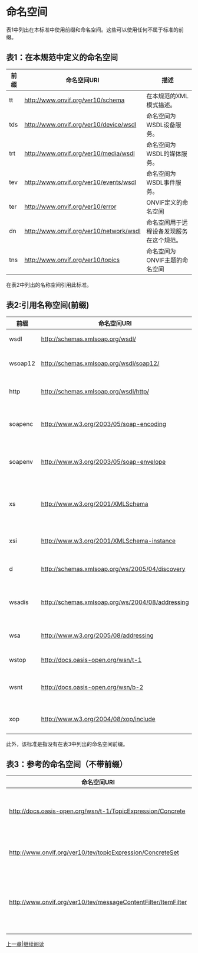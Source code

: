 # 命名空间

表1中列出在本标准中使用前缀和命名空间。这些可以使用任何不属于标准的前缀。

## 表1：在本规范中定义的命名空间

前缀|命名空间URI|描述
----|----|----
tt|http://www.onvif.org/ver10/schema|在本规范的XML模式描述。
tds|http://www.onvif.org/ver10/device/wsdl|命名空间为WSDL设备服务。
trt|http://www.onvif.org/ver10/media/wsdl|命名空间为WSDL的媒体服务。
tev|http://www.onvif.org/ver10/events/wsdl|命名空间为WSDL事件服务。
ter|http://www.onvif.org/ver10/error|ONVIF定义的命名空间
dn|http://www.onvif.org/ver10/network/wsdl|命名空间用于远程设备发现服务在这个规范。
tns|http://www.onvif.org/ver10/topics|命名空间为ONVIF主题的命名空间

在表2中列出的名称空间引用此标准。

## 表2:引用名称空间(前缀)
前缀|命名空间URI|描述
----|----|----
wsdl|http://schemas.xmlsoap.org/wsdl/|WSDL命名空间的WSDL框架。
wsoap12|http://schemas.xmlsoap.org/wsdl/soap12/|WSDL命名空间绑定WSDL SOAP 1.2。
http|http://schemas.xmlsoap.org/wsdl/http/|WSDL命名空间的WSDL HTTP GET和POST绑定。
soapenc|http://www.w3.org/2003/05/soap-encoding|编写命名空间定义的SOAP 1.2[SOAP 1.2,第2部分]
soapenv|http://www.w3.org/2003/05/soap-envelope|封装命名空间定义的SOAP 1.2[SOAP 1.2,第1部分]
xs|http://www.w3.org/2001/XMLSchema|实例命名空间定义的XS[xml - schema,第1部分]和[xml - schema,第2部分]
xsi|http://www.w3.org/2001/XMLSchema-instance|schema XML namespace论坛。
d|http://schemas.xmlsoap.org/ws/2005/04/discovery|设备发现定义的命名空间[WS-Discovery]。
wsadis|http://schemas.xmlsoap.org/ws/2004/08/addressing|设备寻址简称WS-Discovery的命名空间[WS-Discovery]。
wsa|http://www.w3.org/2005/08/addressing|设备寻址定义的命名空间所[WS-Addressing]。
wstop|http://docs.oasis-open.org/wsn/t-1|[WS-Topics]规范的架构命名空间。
wsnt|http://docs.oasis-open.org/wsn/b-2|架构命名空间[WS-BaseNotification]规范。
xop|http://www.w3.org/2004/08/xop/include|命名空间所定义的xml二进制优化打包[XOP]

此外，该标准是指没有在表3中列出的命名空间前缀。

## 表3：参考的命名空间（不带前缀）
命名空间URI|描述
----|----
http://docs.oasis-open.org/wsn/t-1/TopicExpression/Concrete|主题表达方言定义的主题表达式。
http://www.onvif.org/ver10/tev/topicExpression/ConcreteSet|ONVIF方言的主题表达式。
http://www.onvif.org/ver10/tev/messageContentFilter/ItemFilter|这个ONVIF方言滤波器用于消息内容过滤。


[上一章](05.02.md)|[继续阅读](05.04.md)